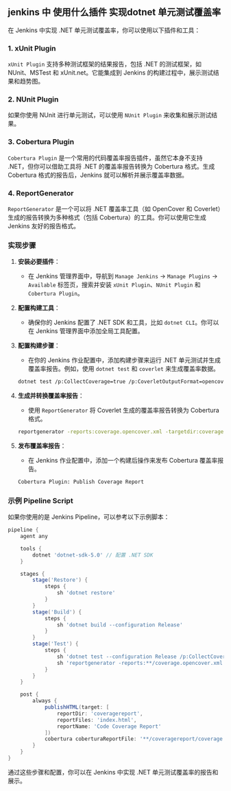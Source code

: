 ## jenkins 中 使用什么插件 实现dotnet 单元测试覆盖率

在 Jenkins 中实现 .NET 单元测试覆盖率，你可以使用以下插件和工具：

### 1. **xUnit Plugin**

`xUnit Plugin` 支持多种测试框架的结果报告，包括 .NET 的测试框架，如 NUnit、MSTest 和 xUnit.net。它能集成到 Jenkins 的构建过程中，展示测试结果和趋势图。

### 2. **NUnit Plugin**
如果你使用 NUnit 进行单元测试，可以使用 `NUnit Plugin` 来收集和展示测试结果。

### 3. **Cobertura Plugin**
`Cobertura Plugin` 是一个常用的代码覆盖率报告插件，虽然它本身不支持 .NET，但你可以借助工具将 .NET 的覆盖率报告转换为 Cobertura 格式。生成 Cobertura 格式的报告后，Jenkins 就可以解析并展示覆盖率数据。

### 4. **ReportGenerator**
`ReportGenerator` 是一个可以将 .NET 覆盖率工具（如 OpenCover 和 Coverlet）生成的报告转换为多种格式（包括 Cobertura）的工具。你可以使用它生成 Jenkins 友好的报告格式。

### 实现步骤

1. **安装必要插件**：

   - 在 Jenkins 管理界面中，导航到 `Manage Jenkins` -> `Manage Plugins` -> `Available` 标签页，搜索并安装 `xUnit Plugin`、`NUnit Plugin` 和 `Cobertura Plugin`。

2. **配置构建工具**：

   - 确保你的 Jenkins 配置了 .NET SDK 和工具，比如 `dotnet CLI`。你可以在 Jenkins 管理界面中添加全局工具配置。

3. **配置构建步骤**：
   - 在你的 Jenkins 作业配置中，添加构建步骤来运行 .NET 单元测试并生成覆盖率报告。例如，使用 `dotnet test` 和 `coverlet` 来生成覆盖率数据。

   ```sh
   dotnet test /p:CollectCoverage=true /p:CoverletOutputFormat=opencover
   ```

4. **生成并转换覆盖率报告**：
   - 使用 `ReportGenerator` 将 Coverlet 生成的覆盖率报告转换为 Cobertura 格式。

   ```sh
   reportgenerator -reports:coverage.opencover.xml -targetdir:coveragereport -reporttypes:Cobertura
   ```

5. **发布覆盖率报告**：
   - 在 Jenkins 作业配置中，添加一个构建后操作来发布 Cobertura 覆盖率报告。

   ```sh
   Cobertura Plugin: Publish Coverage Report
   ```

### 示例 Pipeline Script

如果你使用的是 Jenkins Pipeline，可以参考以下示例脚本：

```groovy
pipeline {
    agent any

    tools {
        dotnet 'dotnet-sdk-5.0' // 配置 .NET SDK
    }

    stages {
        stage('Restore') {
            steps {
                sh 'dotnet restore'
            }
        }
        stage('Build') {
            steps {
                sh 'dotnet build --configuration Release'
            }
        }
        stage('Test') {
            steps {
                sh 'dotnet test --configuration Release /p:CollectCoverage=true /p:CoverletOutputFormat=opencover'
                sh 'reportgenerator -reports:**/coverage.opencover.xml -targetdir:coveragereport -reporttypes:Cobertura'
            }
        }
    }

    post {
        always {
            publishHTML(target: [
                reportDir: 'coveragereport',
                reportFiles: 'index.html',
                reportName: 'Code Coverage Report'
            ])
            cobertura coberturaReportFile: '**/coveragereport/coverage.cobertura.xml'
        }
    }
}
```

通过这些步骤和配置，你可以在 Jenkins 中实现 .NET 单元测试覆盖率的报告和展示。